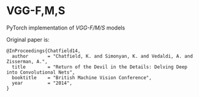 # VGG-F,M,S

PyTorch implementation of *VGG-F/M/S* models

Original paper is:
```
@InProceedings{Chatfield14,
  author       = "Chatfield, K. and Simonyan, K. and Vedaldi, A. and Zisserman, A.",
  title        = "Return of the Devil in the Details: Delving Deep into Convolutional Nets",
  booktitle    = "British Machine Vision Conference",
  year         = "2014",
}
```
